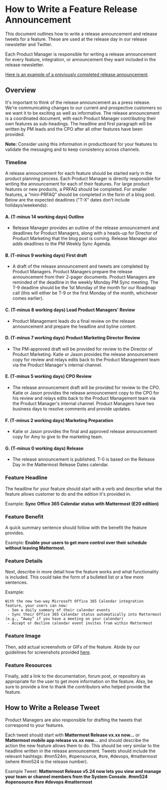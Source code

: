 # How to Write a Feature Release Announcement

This document outlines how to write a release announcement and release tweets for a feature. These are used at the release day in our release newsletter and Twitter.

Each Product Manager is responsible for writing a release announcement for every feature, integration, or announcement they want included in the release newsletter.

[Here is an example of a previously completed release announcement](https://docs.google.com/document/d/1BqgLFqvpYJFm6TfrqkCUyYIs666BL1nawpgw6a4CpGA/edit?usp=sharing).

## Overview

It's important to think of the release announcement as a press release. We're communicating changes to our current and prospective customers so we want it to be exciting as well as informative. The release announcement is a coordinated document, with each Product Manager contributing their own features as sub-headings. The headline and first paragraph will be written by PM leads and the CPO after all other features have been provided.

**Note:** Consider using this information in productboard for your features to validate the messaging and to keep consistency across channels.

### Timeline

A release announcement for each feature should be started early in the product planning process. Each Product Manager is directly responsible for writing the announcement for each of their features. For large product features or new products, a PRFAQ should be completed. For smaller features, a “mini-PRFAQ” should be completed in the form of a blog post. Below are the expected deadlines ("T-X" dates don't include holidays/weekends):

#### A. \(T-minus 14 working days\) Outline

* Release Manager provides an outline of the release announcement and deadlines for Product Managers, along with a heads-up for Director of Product Marketing that the blog post is coming. Release Manager also adds deadlines to the PM Weekly Sync Agenda.

#### B. \(T-minus 9 working days\) First draft

* A draft of the release announcement and tweets are completed by Product Managers. Product Managers prepare the release announcement from their 2-pager documents. Product Managers are reminded of the deadline in the weekly Monday PM Sync meeting. The T-9 deadline should be the 1st Monday of the month for our Roadmap call (this will either be T-9 or the first Monday of the month, whichever comes earlier).

#### C. \(T-minus 8 working days\) Lead Product Managers' Review

* Product Management leads do a final review on the release announcement and prepare the headline and byline content.

#### D. \(T-minus 7 working days\) Product Marketing Director Review

* The PM-approved draft will be provided for review to the Director of Product Marketing. Katie or Jason provides the release announcement copy for review and relays edits back to the Product Management team via the Product Manager's internal channel.

#### E. \(T-minus 5 working days\) CPO Review

* The release announcement draft will be provided for review to the CPO. Katie or Jason provides the release announcement copy to the CPO for his review and relays edits back to the Product Management team via the Product Manager's internal channel.  Product Managers have two business days to resolve comments and provide updates.

#### F. \(T-minus 2 working days\) Marketing Preparation

* Katie or Jason provides the final and approved release announcement copy for Amy to give to the marketing team.

#### G. \(T-minus 0 working days\) Release

* The release announcement is published. T-0 is based on the Release Day in the Mattermost Release Dates calendar.

### Feature Headline

The headline for your feature should start with a verb and describe what the feature allows customer to do and the edition it's provided in.

Example: **Sync Office 365 Calendar status with Mattermost (E20 edition)**

### Feature Benefit

A quick summary sentence should follow with the benefit the feature provides.

Example: **Enable your users to get more control over their schedule without leaving Mattermost.**

### Feature Details

Next, describe in more detail how the feature works and what functionality is included. This could take the form of a bulleted list or a few more sentences.

Example:

``` none
With the new two-way Microsoft Office 365 Calendar integration feature, your users can now:
 - See a daily summary of their calendar events
 - Sync their Office 365 Calendar status automatically into Mattermost (e.g., “Away” if you have a meeting on your calendar)
 - Accept or decline calendar event invites from within Mattermost
```

### Feature Image

Then, add actual screenshots or GIFs of the feature. Abide by our guidelines for screenshots provided [here](https://handbook.mattermost.com/operations/messaging-and-math/how-to-guides-for-m-and-m/how-to-create-screenshots-and-gifs).

### Feature Resources

Finally, add a link to the documentation, forum post, or repository as appropriate for the user to get more information on the feature. Also, be sure to provide a line to thank the contributors who helped provide the feature.

## How to Write a Release Tweet

Product Managers are also responsible for drafting the tweets that correspond to your features.

Each tweet should start with **Mattermost Release vx.xx now…** or **Mattermost mobile app release vx.xx now…** and should describe the action the new feature allows them to do. This should be very similar to the headline written in the release announcement. Tweets should include the relevant hashtags: #mm524m, #opensource, #sre, #devops, #mattermost (where #mm524 is the release number).

Example Tweet: **Mattermost Release v5.24 now lets you view and manage your team or channel members from the System Console. #mm524 #opensource #sre #devops #mattermost**

